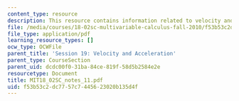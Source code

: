 ```yaml
---
content_type: resource
description: This resource contains information related to velocity and acceleration.
file: /media/courses/18-02sc-multivariable-calculus-fall-2010/f53b53c2dc7757c7445623020b135d4f_MIT18_02SC_notes_11.pdf
file_type: application/pdf
learning_resource_types: []
ocw_type: OCWFile
parent_title: 'Session 19: Velocity and Acceleration'
parent_type: CourseSection
parent_uid: dcdc00f0-31ba-84ce-819f-58d5b2584e2e
resourcetype: Document
title: MIT18_02SC_notes_11.pdf
uid: f53b53c2-dc77-57c7-4456-23020b135d4f
---
```

